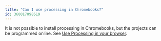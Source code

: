 ```yaml
---
title: "Can I use processing in Chromebooks?"
id: 360017098519
---
```


It is not possible to install processing in Chromebooks, but the projects can be programmed online. See [Use Processing in your browser](https://support.arduino.cc/hc/en-us/articles/360017098499).